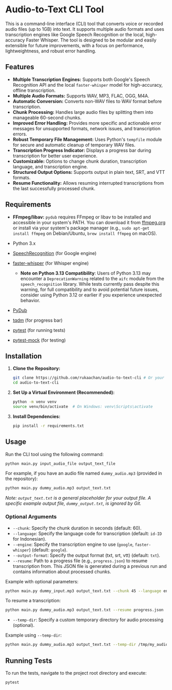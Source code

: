 # Audio-to-Text CLI Tool

This is a command-line interface (CLI) tool that converts voice or recorded audio files (up to 1GB) into text. It supports multiple audio formats and uses transcription engines like Google Speech Recognition or the local, high-accuracy Faster Whisper. The tool is designed to be modular and easily extensible for future improvements, with a focus on performance, lightweightness, and robust error handling.

## Features

- **Multiple Transcription Engines:** Supports both Google's Speech Recognition API and the local `faster-whisper` model for high-accuracy, offline transcription.
- **Multiple Audio Formats:** Supports WAV, MP3, FLAC, OGG, M4A.
- **Automatic Conversion:** Converts non-WAV files to WAV format before transcription.
- **Chunk Processing:** Handles large audio files by splitting them into manageable 60-second chunks.
- **Improved Error Handling:** Provides more specific and actionable error messages for unsupported formats, network issues, and transcription errors.
- **Robust Temporary File Management:** Uses Python's `tempfile` module for secure and automatic cleanup of temporary WAV files.
- **Transcription Progress Indicator:** Displays a progress bar during transcription for better user experience.
- **Customizable:** Options to change chunk duration, transcription language, and transcription engine.
- **Structured Output Options:** Supports output in plain text, SRT, and VTT formats.
- **Resume Functionality:** Allows resuming interrupted transcriptions from the last successfully processed chunk.

## Requirements

- **FFmpeg/libav:** `pydub` requires FFmpeg or libav to be installed and accessible in your system's PATH. You can download it from [ffmpeg.org](https://ffmpeg.org/download.html) or install via your system's package manager (e.g., `sudo apt-get install ffmpeg` on Debian/Ubuntu, `brew install ffmpeg` on macOS).

- Python 3.x
- [SpeechRecognition](https://pypi.org/project/SpeechRecognition/) (for Google engine)
- [faster-whisper](https://pypi.org/project/faster-whisper/) (for Whisper engine)
    *   **Note on Python 3.13 Compatibility**: Users of Python 3.13 may encounter a `DeprecationWarning` related to the `aifc` module from the `speech_recognition` library. While tests currently pass despite this warning, for full compatibility and to avoid potential future issues, consider using Python 3.12 or earlier if you experience unexpected behavior.
- [PyDub](https://pypi.org/project/pydub/)
- [tqdm](https://pypi.org/project/tqdm/) (for progress bar)
- [pytest](https://docs.pytest.org/en/stable/) (for running tests)
- [pytest-mock](https://pytest-mock.readthedocs.io/en/latest/) (for testing)

## Installation

1. **Clone the Repository:**

   ```bash
   git clone https://github.com/rukaachan/audio-to-text-cli # Or your forked repository URL
   cd audio-to-text-cli
   ```

2. **Set Up a Virtual Environment (Recommended):**

   ```bash
   python -m venv venv
   source venv/bin/activate  # On Windows: venv\Scripts\activate
   ```

3. **Install Dependencies:**

   ```bash
   pip install -r requirements.txt
   ```

## Usage

Run the CLI tool using the following command:

```bash
python main.py input_audio_file output_text_file
```

For example, if you have an audio file named `dummy_audio.mp3` (provided in the repository):

```bash
python main.py dummy_audio.mp3 output_text.txt
```
*Note: `output_text.txt` is a general placeholder for your output file. A specific example output file, `dummy_output.txt`, is ignored by Git.*

### Optional Arguments

- `--chunk`: Specify the chunk duration in seconds (default: 60).
- `--language`: Specify the language code for transcription (default: `id-ID` for Indonesian).
- `--engine`: Specify the transcription engine to use (`google`, `faster-whisper`) (default: `google`).
- `--output-format`: Specify the output format (txt, srt, vtt) (default: `txt`).
- `--resume`: Path to a progress file (e.g., `progress.json`) to resume transcription from. This JSON file is generated during a previous run and contains information about processed chunks.

Example with optional parameters:

```bash
python main.py dummy_input.mp3 output_text.txt --chunk 45 --language en-US --output-format srt --engine faster-whisper
```

To resume a transcription:

```bash
python main.py dummy_audio.mp3 output_text.txt --resume progress.json
```

- `--temp-dir`: Specify a custom temporary directory for audio processing (optional).

Example using `--temp-dir`:

```bash
python main.py dummy_audio.mp3 output_text.txt --temp-dir /tmp/my_audio_temp
```

## Running Tests

To run the tests, navigate to the project root directory and execute:

```bash
pytest
```
